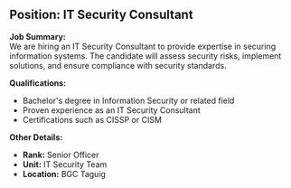 ## **Position: IT Security Consultant**

**Job Summary:**  
We are hiring an IT Security Consultant to provide expertise in securing information systems. The candidate will assess security risks, implement solutions, and ensure compliance with security standards.

**Qualifications:**  
- Bachelor's degree in Information Security or related field
- Proven experience as an IT Security Consultant
- Certifications such as CISSP or CISM

**Other Details:**
- **Rank:** Senior Officer
- **Unit:** IT Security Team
- **Location:** BGC Taguig